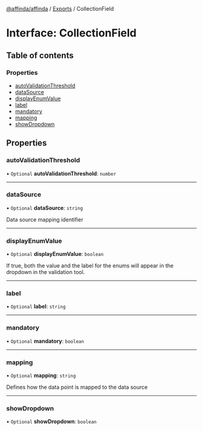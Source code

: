 [@affinda/affinda](../README.md) / [Exports](../modules.md) / CollectionField

# Interface: CollectionField

## Table of contents

### Properties

- [autoValidationThreshold](CollectionField.md#autovalidationthreshold)
- [dataSource](CollectionField.md#datasource)
- [displayEnumValue](CollectionField.md#displayenumvalue)
- [label](CollectionField.md#label)
- [mandatory](CollectionField.md#mandatory)
- [mapping](CollectionField.md#mapping)
- [showDropdown](CollectionField.md#showdropdown)

## Properties

### autoValidationThreshold

• `Optional` **autoValidationThreshold**: `number`

___

### dataSource

• `Optional` **dataSource**: `string`

Data source mapping identifier

___

### displayEnumValue

• `Optional` **displayEnumValue**: `boolean`

If true, both the value and the label for the enums will appear in the dropdown in the validation tool.

___

### label

• `Optional` **label**: `string`

___

### mandatory

• `Optional` **mandatory**: `boolean`

___

### mapping

• `Optional` **mapping**: `string`

Defines how the data point is mapped to the data source

___

### showDropdown

• `Optional` **showDropdown**: `boolean`
